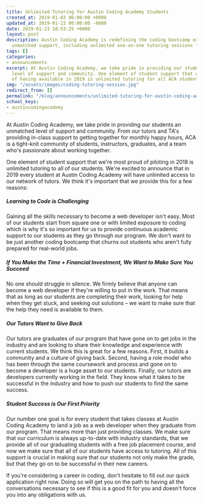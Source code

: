 ```yaml
---
title: Unlimited Tutoring for Austin Coding Academy Students
created_at: 2019-01-03 06:00:00 +0000
updated_at: 2019-01-23 00:00:00 -0600
date: 2019-01-23 18:53:25 +0000
layout: post
description: Austin Coding Academy is redefining the coding bootcamp experience with
  unmatched support, including unlimited one-on-one tutoring sessions for all students.
tags: []
categories:
- announcements
excerpt: At Austin Coding Academy, we take pride in providing our students an unmatched
  level of support and community. One element of student support that we're most proud
  of having available in 2019 is unlimited tutoring for all ACA students.
img: "/assets/images/coding-tutoring-session.jpg"
redirect_from: []
permalink: "/blog/announcements/unlimited-tutoring-for-austin-coding-academy-students/"
school_keys:
- austincodingacademy
---
```

At Austin Coding Academy, we take pride in providing our students an unmatched level of support and community. From our tutors and TA's providing in-class support to getting together for monthly happy hours, ACA is a tight-knit community of students, instructors, graduates, and a team who's passionate about working together.

One element of student support that we're most proud of piloting in 2018 is unlimited tutoring to all of our students. We're excited to announce that in 2019 every student at Austin Coding Academy will have unlimited access to our network of tutors. We think it's important that we provide this for a few reasons:

##### Learning to Code is Challenging

Gaining all the skills necessary to become a web developer isn't easy. Most of our students start from square one or with limited exposure to coding which is why it's so important for us to provide continuous academic support to our students as they go through our program. We don't want to be just another coding bootcamp that churns out students who aren't fully prepared for real-world jobs.

##### **If You Make the Time + Financial Investment, We Want to Make Sure You Succeed**

No one should struggle in silence. We firmly believe that anyone can become a web developer if they're willing to put in the work. That means that as long as our students are completing their work, looking for help when they get stuck, and seeking out solutions – we want to make sure that the help they need is available to them.

##### **Our Tutors Want to Give Back**

Our tutors are graduates of our program that have gone on to get jobs in the industry and are looking to share their knowledge and experience with current students. We think this is great for a few reasons. First, it builds a community and a culture of giving back. Second, having a role model who has been through the same coursework and process and gone on to become a developer is a huge asset to our students. Finally, our tutors are developers currently working in the field. They know what it takes to be successful in the industry and how to push our students to find the same success.

##### **Student Success is Our First Priority**

Our number one goal is for every student that takes classes at Austin Coding Academy to land a job as a web developer when they graduate from our program. That means more than just providing classes. We make sure that our curriculum is always up-to-date with industry standards, that we provide all of our graduating students with a free job placement course, and now we make sure that all of our students have access to tutoring. All of this support is crucial in making sure that our students not only make the grade, but that they go on to be successful in their new careers.

If you're considering a career in coding, don't hesitate to fill out our quick application right now. Doing so will get you on the path to having all the conversations necessary to see if this is a good fit for you and doesn't force you into any obligations with us.